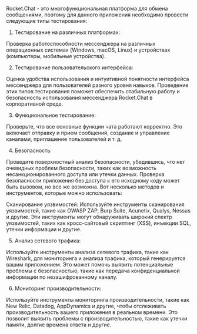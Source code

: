 Rocket.Chat - это многофункциональная платформа для обмена сообщениями, поэтому для данного приложения необходимо провести следующие типы тестирования:

1. Тестирование на различных платформах:

Проверка работоспособности мессенджера на различных операционных системах (Windows, macOS, Linux) и устройствах (компьютеры, мобильные устройства).

2. Тестирование пользовательского интерфейса:

Оценка удобства использования и интуитивной понятности интерфейса мессенджера для пользователей разного уровня навыков.
Проведение этих типов тестирования поможет обеспечить стабильную работу и безопасность использования мессенджера Rocket.Chat в корпоративной среде.

3. Функциональное тестирование:

Проверьте, что все основные функции чата работают корректно. Это включает отправку и прием сообщений, создание и управление каналами, приглашение пользователей и т. д.

4. Безопасность:

Проведите поверхностный анализ безопасности, убедившись, что нет очевидных проблем безопасности, таких как возможность несанкционированного доступа или утечки данных.
Проверка безопасности приложения без доступа к его исходному коду может быть вызовом, но все же возможна. Вот несколько методов и инструментов, которые можно использовать:

Сканирование уязвимостей: Используйте инструменты сканирования уязвимостей, такие как OWASP ZAP, Burp Suite, Acunetix, Qualys, Nessus и другие. Эти инструменты могут обнаруживать широкий спектр уязвимостей, таких как кросс-сайтовый скриптинг (XSS), инъекции SQL, утечки информации и другие.

5. Анализ сетевого трафика: 

Используйте инструменты анализа сетевого трафика, такие как Wireshark, для мониторинга и анализа трафика, который генерируется вашим приложением. Это может помочь выявить потенциальные проблемы с безопасностью, такие как передача конфиденциальной информации по незашифрованному каналу.

6. Мониторинг производительности: 

Используйте инструменты мониторинга производительности, такие как New Relic, Datadog, AppDynamics и другие, чтобы отслеживать производительность вашего приложения в реальном времени. Это позволит выявить проблемы с производительностью, такие как утечки памяти, долгие времена ответа и другие.

